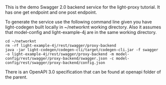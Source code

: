 This is the demo Swagger 2.0 backend service for the light-proxy tutorial. It has one get endpoint and 
one post endpoint.

To generate the service use the following command line given you have light-codegen built locally in ~/networknt
working directory. Also it assumes that model-config and light-example-4j are in the same working directory. 

```
cd ~/networknt
rm -rf light-example-4j/rest/swagger/proxy-backend
java -jar light-codegen/codegen-cli/target/codegen-cli.jar -f swagger -o light-example-4j/rest/swagger/proxy-backend -m model-config/rest/swagger/proxy-backend/swagger.json -c model-config/rest/swagger/proxy-backend/config.json
```

There is an OpenAPI 3.0 specification that can be found at openapi folder of the parent.